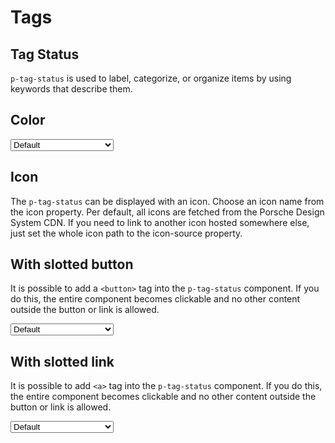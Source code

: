 # Tags

<TableOfContents></TableOfContents>

## Tag Status

`p-tag-status` is used to label, categorize, or organize items by using keywords that describe them.

## Color

<Playground :markup="colorMarkup" :config="{ ...config, colorScheme: backgroundColorScheme }">
  <select v-model="backgroundColorScheme" aria-label="Select background color">
    <option disabled>Select background color</option>
    <option value="default">Default</option>
    <option value="surface">Surface</option>
  </select>
</Playground>

## Icon

The `p-tag-status` can be displayed with an icon. Choose an icon name from the icon property. Per default, all icons are fetched from the Porsche Design System CDN. If you need to link to another icon hosted somewhere else, just set the whole icon path to the icon-source property.

<Playground :markup="icon" :config="config"></Playground>

## With slotted button

It is possible to add a `<button>` tag into the `p-tag-status` component. If you do this, the entire component becomes
clickable and no other content outside the button or link is allowed.

<Playground :markup="buttonMarkup" :config="{ ...config, colorScheme: backgroundColorScheme }">
  <select v-model="backgroundColorScheme" aria-label="Select background color">
    <option disabled>Select background color</option>
    <option value="default">Default</option>
    <option value="surface">Surface</option>
  </select>
</Playground>

## With slotted link

It is possible to add `<a>` tag into the `p-tag-status` component. If you do this, the entire component becomes
clickable and no other content outside the button or link is allowed.

<Playground :markup="linkMarkup" :config="{ ...config, colorScheme: backgroundColorScheme }">
  <select v-model="backgroundColorScheme" aria-label="Select background color">
    <option disabled>Select background color</option>
    <option value="default">Default</option>
    <option value="surface">Surface</option>
  </select>
</Playground>

<script lang="ts">
import Vue from 'vue';
import Component from 'vue-class-component'; 
import { TAG_STATUS_COLORS } from './tag-status-utils'; 

@Component
export default class Code extends Vue {
  config = { themeable: true, spacing: 'inline' };
  backgroundColorScheme = 'default';


  get colorMarkup(){
    return TAG_STATUS_COLORS.map((color) => `<p-tag-status color="${color}">Color ${color}</p-tag-status>`).join('\n');
  };

  icon = `<p-tag-status icon="car">Some label</p-tag-status> 
<p-tag-status icon-source="${require('../../../../assets/icon-custom-kaixin.svg')}">Some label</p-tag-status>`;

  get buttonMarkup(){
    return TAG_STATUS_COLORS.map((color, idx) => `<p-tag-status${idx === 0 ? ' icon="car"' : ''} color="${color}">
  <button type="button">Color ${color}</button>
</p-tag-status>`).join('\n');
  };

  get linkMarkup(){
    return TAG_STATUS_COLORS.map((color, idx) => `<p-tag-status${idx === 0 ? ' icon="car"' : ''} color="${color}">
  <a href="https://www.porsche.com">Color ${color}</a>
</p-tag-status>`).join('\n');
  };
}
</script>
